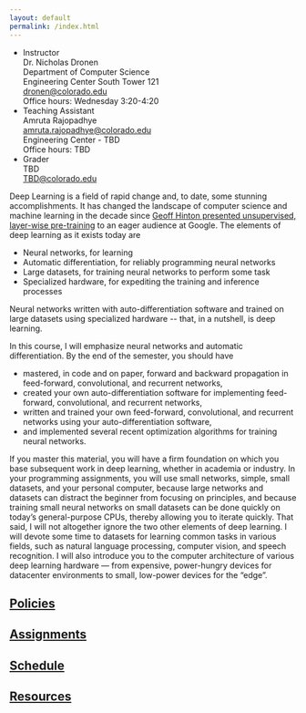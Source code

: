 ```yaml
---
layout: default
permalink: /index.html
---
```


* Instructor  
    Dr. Nicholas Dronen  
    Department of Computer Science  
    Engineering Center South Tower 121  
    dronen@colorado.edu  
    Office hours: Wednesday 3:20-4:20  
* Teaching Assistant  
     Amruta Rajopadhye  
     amruta.rajopadhye@colorado.edu  
     Engineering Center - TBD  
     Office hours: TBD  
* Grader  
    TBD  
    TBD@colorado.edu  

Deep Learning is a field of rapid change and, to date, some stunning accomplishments. It has changed the landscape of computer science and machine learning in the decade since [Geoff Hinton presented unsupervised, layer-wise pre-training](https://www.youtube.com/watch?v=AyzOUbkUf3M) to an eager audience at Google. The elements of deep learning as it exists today are

* Neural networks, for learning
* Automatic differentiation, for reliably programming neural networks
* Large datasets, for training neural networks to perform some task
* Specialized hardware, for expediting the training and inference processes

Neural networks written with auto-differentiation software and trained on large datasets using specialized hardware -- that, in a nutshell, is deep learning.

In this course, I will emphasize neural networks and automatic differentiation. By the end of the semester, you should have
* mastered, in code and on paper, forward and backward propagation in feed-forward, convolutional, and recurrent networks,
* created your own auto-differentiation software for implementing feed-forward, convolutional, and recurrent networks,
* written and trained your own feed-forward, convolutional, and recurrent networks using your auto-differentiation software,
* and implemented several recent optimization algorithms for training neural networks.

If you master this material, you will have a firm foundation on which you base subsequent work in deep learning, whether in academia or industry. In your programming assignments, you will use small networks, simple, small datasets, and your personal computer, because large networks and datasets can distract the beginner from focusing on principles, and because training small neural networks on small datasets can be done quickly on today’s general-purpose CPUs, thereby allowing you to iterate quickly. That said, I will not altogether ignore the two other elements of deep learning. I will devote some time to datasets for learning common tasks in various fields, such as natural language processing, computer vision, and speech recognition. I will also introduce you to the computer architecture of various deep learning hardware — from expensive, power-hungry devices for datacenter environments to small, low-power devices for the “edge”.

## [Policies](https://ndronen.github.io/csci5922/policies.html)

## [Assignments](https://ndronen.github.io/csci5922/assignments.html)

## [Schedule](https://ndronen.github.io/csci5922/schedule.html)

## [Resources](https://ndronen.github.io/csci5922/resources.html)
